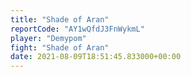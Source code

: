 ```yaml
---
title: "Shade of Aran"
reportCode: "AY1wQfdJ3FnWykmL"
player: "Demypom"
fight: "Shade of Aran"
date: 2021-08-09T18:51:45.833000+00:00
---
```

